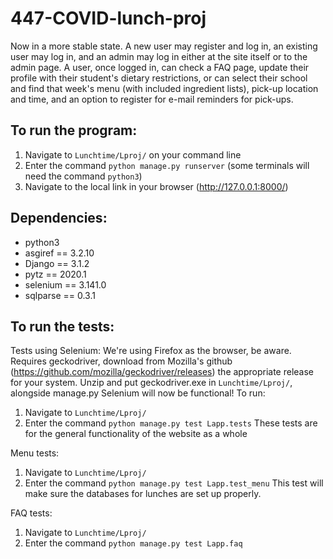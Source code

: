 # 447-COVID-lunch-proj

Now in a more stable state. A new user may register and log in, an existing user may log in, and an admin may log in either at the site itself or to the admin page. A user, once logged in, can check a FAQ page, update their profile with their student's dietary restrictions, or can select their school and find that week's menu (with included ingredient lists), pick-up location and time, and an option to register for e-mail reminders for pick-ups.

## To run the program:
1. Navigate to `Lunchtime/Lproj/` on your command line
2. Enter the command `python manage.py runserver` (some terminals will need the command `python3`)
3. Navigate to the local link in your browser (http://127.0.0.1:8000/)

## Dependencies:
- python3
- asgiref == 3.2.10
- Django == 3.1.2
- pytz == 2020.1
- selenium == 3.141.0
- sqlparse == 0.3.1

## To run the tests:
Tests using Selenium:
We're using Firefox as the browser, be aware.
Requires geckodriver, download from Mozilla's github (https://github.com/mozilla/geckodriver/releases) the appropriate release for your system.
Unzip and put geckodriver.exe in `Lunchtime/Lproj/`, alongside manage.py
Selenium will now be functional!
To run:
1. Navigate to `Lunchtime/Lproj/`
2. Enter the command `python manage.py test Lapp.tests`
These tests are for the general functionality of the website as a whole

Menu tests:

1. Navigate to `Lunchtime/Lproj/`
2. Enter the command `python manage.py test Lapp.test_menu`
This test will make sure the databases for lunches are set up properly.

FAQ tests:
1. Navigate to `Lunchtime/Lproj/`
3. Enter the command `python manage.py test Lapp.faq`
